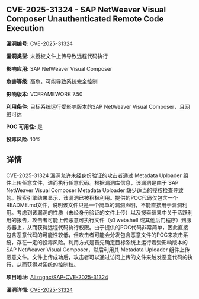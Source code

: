 ## CVE-2025-31324 - SAP NetWeaver Visual Composer Unauthenticated Remote Code Execution

**漏洞编号:** CVE-2025-31324

**漏洞类型:** 未授权文件上传导致远程代码执行

**影响应用:** SAP NetWeaver Visual Composer

**危害等级:** 高危，可能导致系统完全控制

**影响版本:** VCFRAMEWORK 7.50

**利用条件:** 目标系统运行受影响版本的SAP NetWeaver Visual Composer，且网络可达

**POC 可用性:** 是

**投毒风险:** 10%

## 详情

CVE-2025-31324 漏洞允许未经身份验证的攻击者通过 Metadata Uploader 组件上传任意文件，进而执行任意代码。根据漏洞库信息，该漏洞是由于 SAP NetWeaver Visual Composer Metadata Uploader 缺少适当的授权检查导致的。搜索引擎结果显示，该漏洞已被积极利用。提供的POC代码仅包含一个README.md文件，说明该文件只是一个简单的漏洞声明，不能直接用于漏洞利用。考虑到该漏洞的性质（未经身份验证的文件上传）以及搜索结果中关于活跃利用的报告，攻击者可能上传恶意可执行文件（如 webshell 或其他后门程序）到服务器上，从而获得远程代码执行权限。由于提供的POC代码非常简单，因此直接包含恶意代码的可能性较低，但攻击者可能会分发包含恶意文件的POC来攻击系统，存在一定的投毒风险。利用方式是首先确定目标系统上运行着受影响版本的 SAP NetWeaver Visual Composer，然后利用其 Metadata Uploader 组件上传恶意文件。文件上传成功后，攻击者可以通过访问上传的文件来触发恶意代码的执行，从而获得对系统的控制权。

**项目地址:** [Alizngnc/SAP-CVE-2025-31324](https://github.com/Alizngnc/SAP-CVE-2025-31324)

**漏洞详情:** [CVE-2025-31324](https://nvd.nist.gov/vuln/detail/CVE-2025-31324)
